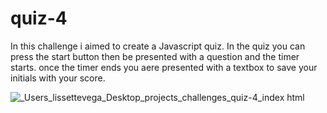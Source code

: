 # quiz-4

In this challenge i aimed to create a Javascript quiz. In the quiz you can press the start button then be presented with a question and the timer starts. once the timer ends you aere presented with a textbox to save your initials with your score.

![_Users_lissettevega_Desktop_projects_challenges_quiz-4_index html]("https://user-images.githubusercontent.com/88006211/133948533-0a90982d-cdec-4501-80a8-7143f383bcb9.png")